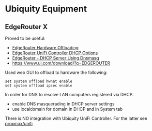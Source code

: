 # Ubiquity Equipment

## EdgeRouter X

Proved to be useful:

* [EdgeRouter Hardware Offloading](https://help.ui.com/hc/en-us/articles/115006567467-EdgeRouter-Hardware-Offloading)
* [EdgeRouter UniFi Controller DHCP Options](https://help.ui.com/hc/en-us/articles/204960064-EdgeRouter-UniFi-Controller-DHCP-Options)
* [EdgeRouter - DHCP Server Using Dnsmasq](https://help.ui.com/hc/en-us/articles/115002673188)
* https://www.ui.com/download/?q=EDGEROUTER

Used web GUI to offload to hardware the following:

```
set system offload hwnat enable
set system offload ipsec enable
```

In order for DNS to resolve LAN computers registered via DHCP:

* enable DNS masquerading in DHCP server settings
* use localdomain for domain in DHCP and in System tab

There is NO integration with Ubiquity UniFi Controller.
For the latter see [proxmox/unifi](proxmox/unifi.html)
